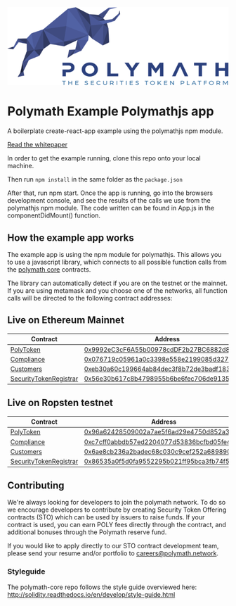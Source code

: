 ![Polymath](./src/Polymath.png)

# Polymath Example Polymathjs app 

A boilerplate create-react-app example using the polymathjs npm module.

[Read the whitepaper](whitepaper.pdf)



In order to get the example running, clone this repo onto your local machine. 

Then run `npm install` in the same folder as the `package.json`

After that, run npm start. Once the app is running, go into the browsers development console, and see the results of the calls we use from the polymathjs npm module. The code written can be found in App.js in the componentDidMount() function. 

## How the example app works

The example app is using the npm module for polymathjs. This allows you to use a javascript library, which connects to all possible function calls from the [polymath core](https://github.com/PolymathNetwork/polymath-core) contracts.

The library can automatically detect if you are on the testnet or the mainnet. If you are using metamask and you choose one of the networks, all function calls will be directed to the following contract addresses:


## Live on Ethereum Mainnet

| Contract                                                         | Address                                                                                                                       |
| ---------------------------------------------------------------- | ----------------------------------------------------------------------------------------------------------------------------- |
| [PolyToken](./contracts/PolyToken.sol)                           | [0x9992eC3cF6A55b00978cdDF2b27BC6882d88D1eC](https://etherscan.io/address/0x9992eC3cF6A55b00978cdDF2b27BC6882d88D1eC) |
| [Compliance](./contracts/Compliance.sol)                         | [0x076719c05961a0c3398e558e2199085d32717ca6](https://etherscan.io/address/0x076719c05961a0c3398e558e2199085d32717ca6) |
| [Customers](./contracts/Customers.sol)                           | [	0xeb30a60c199664ab84dec3f8b72de3badf1837f5](https://etherscan.io/address/0xeb30a60c199664ab84dec3f8b72de3badf1837f5) |
| [SecurityTokenRegistrar](./contracts/SecurityTokenRegistrar.sol) | [0x56e30b617c8b4798955b6be6fec706de91352ed0](https://etherscan.io/address/0x56e30b617c8b4798955b6be6fec706de91352ed0) |


## Live on Ropsten testnet

| Contract                                                         | Address                                                                                                                       |
| ---------------------------------------------------------------- | ----------------------------------------------------------------------------------------------------------------------------- |
| [PolyToken](./contracts/PolyToken.sol)                           | [0x96a62428509002a7ae5f6ad29e4750d852a3f3d7](https://ropsten.etherscan.io/address/0x96a62428509002a7ae5f6ad29e4750d852a3f3d7) |
| [Compliance](./contracts/Compliance.sol)                         | [0xc7cff0abbdb57ed2204077d53836bcfbd05fe474](https://ropsten.etherscan.io/address/0xc7cff0abbdb57ed2204077d53836bcfbd05fe474) |
| [Customers](./contracts/Customers.sol)                           | [0x6ae8cb236a2badec68c030c9cef252a68989002f](https://ropsten.etherscan.io/address/0x6ae8cb236a2badec68c030c9cef252a68989002f) |
| [SecurityTokenRegistrar](./contracts/SecurityTokenRegistrar.sol) | [0x86535a0f5d0fa9552295b021ff95bca3fb74f523](https://ropsten.etherscan.io/address/0x86535a0f5d0fa9552295b021ff95bca3fb74f523) |

## Contributing

We're always looking for developers to join the polymath network. To do so we
encourage developers to contribute by creating Security Token Offering contracts
(STO) which can be used by issuers to raise funds. If your contract is used, you
can earn POLY fees directly through the contract, and additional bonuses through
the Polymath reserve fund.

If you would like to apply directly to our STO contract development team, please
send your resume and/or portfolio to careers@polymath.network.

### Styleguide

The polymath-core repo follows the style guide overviewed here:
http://solidity.readthedocs.io/en/develop/style-guide.html

[polymath]: https://polymath.network
[ethereum]: https://www.ethereum.org/
[solidity]: https://solidity.readthedocs.io/en/develop/
[truffle]: http://truffleframework.com/
[testrpc]: https://github.com/ethereumjs/testrpc